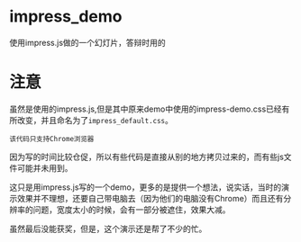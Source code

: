 # impress_demo
使用impress.js做的一个幻灯片，答辩时用的

# 注意
虽然是使用的impress.js,但是其中原来demo中使用的impress-demo.css已经有所改变，并且命名为了`impress_default.css`。

`该代码只支持Chrome浏览器`

因为写的时间比较仓促，所以有些代码是直接从别的地方拷贝过来的，而有些js文件可能并未用到。

这只是用impress.js写的一个demo，更多的是提供一个想法，说实话，当时的演示效果并不理想，还要自己带电脑去（因为他们的电脑没有Chrome）而且还有分辨率的问题，宽度太小的时候，会有一部分被遮住，效果大减。

虽然最后没能获奖，但是，这个演示还是帮了不少的忙。

